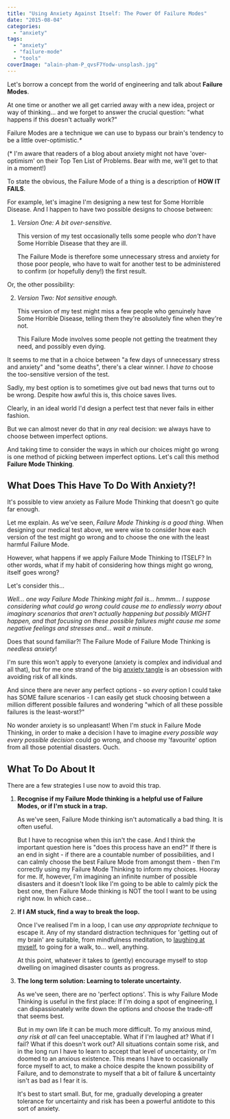 ```yaml
---
title: "Using Anxiety Against Itself: The Power Of Failure Modes"
date: "2015-08-04"
categories: 
  - "anxiety"
tags: 
  - "anxiety"
  - "failure-mode"
  - "tools"
coverImage: "alain-pham-P_qvsF7Yodw-unsplash.jpg"
---
```


Let's borrow a concept from the world of engineering and talk about **Failure Modes**.

<!--more-->

At one time or another we all get carried away with a new idea, project or way of thinking... and we forget to answer the crucial question: "what happens if this doesn't actually work?"

Failure Modes are a technique we can use to bypass our brain's tendency to be a little over-optimistic._\*_

(\* I'm aware that readers of a blog about anxiety might not have 'over-optimism' on their Top Ten List of Problems. Bear with me, we'll get to that in a moment!)

To state the obvious, the Failure Mode of a thing is a description of **HOW IT FAILS**.

For example, let's imagine I'm designing a new test for Some Horrible Disease. And I happen to have two possible designs to choose between:

1. _Version One: A bit over-sensitive._  
      
    This version of my test occasionally tells some people who _don't_ have Some Horrible Disease that they are ill.  
    
    The Failure Mode is therefore some unnecessary stress and anxiety for those poor people, who have to wait for another test to be administered to confirm (or hopefully deny!) the first result.
    

Or, the other possibility:

2. _Version Two: Not sensitive enough._  
      
    This version of my test might miss a few people who genuinely have Some Horrible Disease, telling them they're absolutely fine when they're not.  
    
    This Failure Mode involves some people not getting the treatment they need, and possibly even dying.
    

It seems to me that in a choice between "a few days of unnecessary stress and anxiety" and "some deaths", there's a clear winner. I _have to_ choose the too-sensitive version of the test.

Sadly, my best option is to sometimes give out bad news that turns out to be wrong. Despite how awful this is, this choice saves lives.

Clearly, in an ideal world I'd design a perfect test that never fails in either fashion.

But we can almost never do that in _any_ real decision: we always have to choose between imperfect options.

And taking time to consider the ways in which our choices might go wrong is one method of picking between imperfect options. Let's call this method **Failure Mode Thinking**.

## What Does This Have To Do With Anxiety?!

It's possible to view anxiety as Failure Mode Thinking that doesn't go quite far enough.

Let me explain. As we've seen, _Failure Mode Thinking is a good thing_. When designing our medical test above, we were wise to consider how each version of the test might go wrong and to choose the one with the least harmful Failure Mode.

However, what happens if we apply Failure Mode Thinking to ITSELF? In other words, what if my habit of considering how things might go wrong, itself goes wrong?

Let's consider this...

_Well... one way Failure Mode Thinking might fail is... hmmm... I suppose considering what could go wrong could cause me to endlessly worry about imaginary scenarios that aren't actually happening but possibly MIGHT happen, and that focusing on these possible failures might cause me some negative feelings and stresses and... wait a minute_.

Does that sound familiar?! The Failure Mode of Failure Mode Thinking is _needless anxiety_!

I'm sure this won't apply to everyone (anxiety is complex and individual and all that), but for me one strand of the big [anxiety tangle](https://www.walkingoncustard.com/untangling-anxiety-first-step/) is an obsession with avoiding risk of all kinds.

And since there are never any perfect options - so _every_ option I could take has SOME failure scenarios - I can easily get stuck choosing between a million different possible failures and wondering "which of all these possible failures is the least-worst?"

No wonder anxiety is so unpleasant! When I'm _stuck_ in Failure Mode Thinking, in order to make a decision I have to imagine _every possible way_ _every possible decision_ could go wrong, and choose my 'favourite' option from all those potential disasters. Ouch.

## What To Do About It

There are a few strategies I use now to avoid this trap.

1. **Recognise if my Failure Mode thinking is a helpful use of Failure Modes, or if I'm stuck in a trap.**  
      
    As we've seen, Failure Mode thinking isn't automatically a bad thing. It is often useful.  
    
    But I have to recognise when this isn't the case. And I think the important question here is "does this process have an end?" If there is an end in sight - if there are a countable number of possibilities, and I can calmly choose the best Failure Mode from amongst them - then I'm correctly using my Failure Mode Thinking to inform my choices. Hooray for me. If, however, I'm imagining an infinite number of possible disasters and it doesn't look like I'm going to be able to calmly pick the best one, then Failure Mode thinking is NOT the tool I want to be using right now. In which case...
    

3. **If I AM stuck, find a way to break the loop.**  
      
    Once I've realised I'm in a loop, I can use _any appropriate technique_ to escape it. Any of my standard distraction techniques for 'getting out of my brain' are suitable, from mindfulness meditation, to [laughing at myself](https://www.walkingoncustard.com/laughing-at-anxiety/), to going for a walk, to... well, anything.  
    
    At this point, whatever it takes to (gently) encourage myself to stop dwelling on imagined disaster counts as progress.
    

5. **The long term solution: Learning to tolerate uncertainty.**  
      
    As we've seen, there are no 'perfect options'. This is why Failure Mode Thinking is useful in the first place: If I'm doing a spot of engineering, I can dispassionately write down the options and choose the trade-off that seems best.  
    
    But in my own life it can be much more difficult. To my anxious mind, _any risk at all_ can feel unacceptable. What if I'm laughed at? What if I fail? What if this doesn't work out? All situations contain some risk, and in the long run I have to learn to accept that level of uncertainty, or I'm doomed to an anxious existence. This means I have to occasionally force myself to act, to make a choice despite the known possibility of Failure, and to demonstrate to myself that a bit of failure & uncertainty isn't as bad as I fear it is.
    
    It's best to start small. But, for me, gradually developing a greater tolerance for uncertainty and risk has been a powerful antidote to this sort of anxiety.
